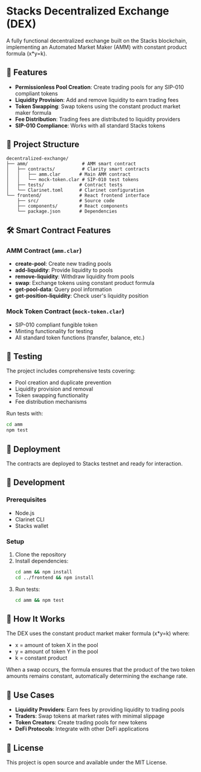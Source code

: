 # Stacks Decentralized Exchange (DEX)

A fully functional decentralized exchange built on the Stacks blockchain, implementing an Automated Market Maker (AMM) with constant product formula (x*y=k).

## 🚀 Features

- **Permissionless Pool Creation**: Create trading pools for any SIP-010 compliant tokens
- **Liquidity Provision**: Add and remove liquidity to earn trading fees
- **Token Swapping**: Swap tokens using the constant product market maker formula
- **Fee Distribution**: Trading fees are distributed to liquidity providers
- **SIP-010 Compliance**: Works with all standard Stacks tokens

## 📁 Project Structure

```
decentralized-exchange/
├── amm/                    # AMM smart contract
│   ├── contracts/          # Clarity smart contracts
│   │   ├── amm.clar       # Main AMM contract
│   │   └── mock-token.clar # SIP-010 test tokens
│   ├── tests/             # Contract tests
│   └── Clarinet.toml      # Clarinet configuration
└── frontend/              # React frontend interface
    ├── src/               # Source code
    ├── components/        # React components
    └── package.json       # Dependencies
```

## 🛠️ Smart Contract Features

### AMM Contract (`amm.clar`)
- **create-pool**: Create new trading pools
- **add-liquidity**: Provide liquidity to pools
- **remove-liquidity**: Withdraw liquidity from pools
- **swap**: Exchange tokens using constant product formula
- **get-pool-data**: Query pool information
- **get-position-liquidity**: Check user's liquidity position

### Mock Token Contract (`mock-token.clar`)
- SIP-010 compliant fungible token
- Minting functionality for testing
- All standard token functions (transfer, balance, etc.)

## 🧪 Testing

The project includes comprehensive tests covering:
- Pool creation and duplicate prevention
- Liquidity provision and removal
- Token swapping functionality
- Fee distribution mechanisms

Run tests with:
```bash
cd amm
npm test
```

## 🚀 Deployment

The contracts are deployed to Stacks testnet and ready for interaction.

## 🔧 Development

### Prerequisites
- Node.js
- Clarinet CLI
- Stacks wallet

### Setup
1. Clone the repository
2. Install dependencies:
   ```bash
   cd amm && npm install
   cd ../frontend && npm install
   ```
3. Run tests:
   ```bash
   cd amm && npm test
   ```

## 📖 How It Works

The DEX uses the constant product market maker formula (x*y=k) where:
- x = amount of token X in the pool
- y = amount of token Y in the pool  
- k = constant product

When a swap occurs, the formula ensures that the product of the two token amounts remains constant, automatically determining the exchange rate.

## 🎯 Use Cases

- **Liquidity Providers**: Earn fees by providing liquidity to trading pools
- **Traders**: Swap tokens at market rates with minimal slippage
- **Token Creators**: Create trading pools for new tokens
- **DeFi Protocols**: Integrate with other DeFi applications

## 📄 License

This project is open source and available under the MIT License.